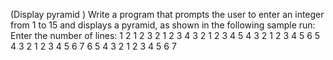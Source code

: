 ﻿(Display pyramid ) Write a program that prompts the user to enter an integer from
1 to 15 and displays a pyramid, as shown in the following sample run:
Enter the number of lines:
			1
		  2 1 2
		3 2 1 2 3
	  4 3 2 1 2 3 4
	5 4 3 2 1 2 3 4 5
  6 5 4 3 2 1 2 3 4 5 6
7 6 5 4 3 2 1 2 3 4 5 6 7